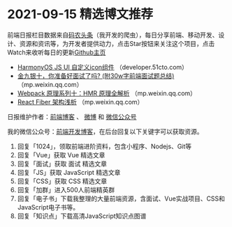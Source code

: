 # 2021-09-15 精选博文推荐

前端日报栏目数据来自[码农头条](https://toutiao.qdkfweb.cn/)（我开发的爬虫），每日分享前端、移动开发、设计、资源和资讯等，为开发者提供动力，点击Star按钮来关注这个项目，点击Watch来收听每日的更新[Github主页](https://github.com/kujian/frontendDaily)
* [HarmonyOS JS UI 自定义icon组件](https://developer.51cto.com/art/202109/682219.htm) （developer.51cto.com）
* [金九银十，你准备好面试了吗? (附30w字前端面试题总结)](https://mp.weixin.qq.com/s?__biz=MzA4Nzg0MDM5Nw==&mid=2247505004&idx=1&sn=b04bf35fb9dbec7c290bd7166f6c3d58) （mp.weixin.qq.com）
* [Webpack 原理系列十：HMR 原理全解析](https://mp.weixin.qq.com/s?__biz=Mzg3OTYwMjcxMA==&mid=2247484642&idx=1&sn=42da9e7f84514bbe52f0307d65c27d2b) （mp.weixin.qq.com）
* [React Fiber 架构浅析](https://mp.weixin.qq.com/s/5FukNsUyvGslbDwsRGPUUg) （mp.weixin.qq.com）

日报维护作者：[前端博客](https://qdkfweb.cn/) 、 [微博](http://weibo.com/kujian) 和 [微信公众号](https://open.weixin.qq.com/qr/code?username=caibaojian_com)

我的微信公众号：[前端开发博客](https://open.weixin.qq.com/qr/code?username=caibaojian_com)，在后台回复以下关键字可以获取资源。

1. 回复「1024」，领取前端进阶资料，包含小程序、Nodejs、Git等
2. 回复「Vue」获取 Vue 精选文章
3. 回复「面试」获取 面试 精选文章
4. 回复「JS」获取 JavaScript 精选文章
5. 回复「CSS」获取 CSS 精选文章
6. 回复「加群」进入500人前端精英群
7. 回复「电子书」下载我整理的大量前端资源，含面试、Vue实战项目、CSS和JavaScript电子书等。
8. 回复「知识点」下载高清JavaScript知识点图谱